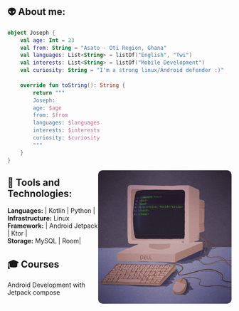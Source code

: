 👽 About me: 
---

```Kotlin
object Joseph {
    val age: Int = 23
    val from: String = "Asato - Oti Region, Ghana"
    val languages: List<String> = listOf("English", "Twi")
    val interests: List<String> = listOf("Mobile Development")
    val curiosity: String = "I'm a strong linux/Android defender :)"
    
    override fun toString(): String {
        return """
        Joseph:
        age: $age
        from: $from
        languages: $languages
        interests: $interests
        curiosity: $curiosity
		"""
    }
}

```

<img src="Coding Hello World GIF.gif" alt="img-profile" width="300px" align="right" style="border-radius: 10px;"/>

🚀 Tools and Technologies:
---
**Languages:** | Kotlin | Python |<br>
**Infrastructure:** Linux <br>
**Framework:** | Android Jetpack | Ktor |  <br>
**Storage:** MySQL | Room|
   

🎓 Courses 
---

Android Development with Jetpack compose<br>
